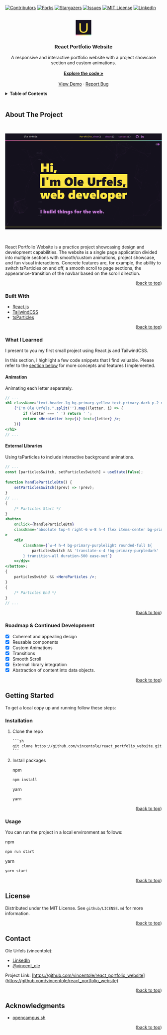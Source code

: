 <div id="top"></div>

<!-- PROJECT SHIELDS -->
<!--
*** I'm using markdown "reference style" links for readability.
*** Reference links are enclosed in brackets [ ] instead of parentheses ( ).
*** See the bottom of this document for the declaration of the reference variables
*** for contributors-url, forks-url, etc. This is an optional, concise syntax you may use.
*** https://www.markdownguide.org/basic-syntax/#reference-style-links
-->

[![Contributors][contributors-shield]][contributors-url]
[![Forks][forks-shield]][forks-url]
[![Stargazers][stars-shield]][stars-url]
[![Issues][issues-shield]][issues-url]
[![MIT License][license-shield]][license-url]
[![LinkedIn][linkedin-shield]][linkedin-url]

<!-- PROJECT LOGO -->
<br />
<div align="center">
  <a href="https://github.com/vincentole/react_portfolio_website">
    <img src="github/Logo.png" alt="Logo" width="50" height="50">
  </a>

<h3 align="center">React Portfolio Website</h3>

  <p align="center">
    A responsive and interactive portfolio website with a project showcase section and custom animations.
    <br />
    <br />
    <a href="https://github.com/vincentole/react_portfolio_website"><strong>Explore the code »</strong></a>
    <br />
    <br />
    <a href="https://serene-archimedes-4f2abc.netlify.app">View Demo</a>
    ·
    <a href="https://github.com/vincentole/react_portfolio_website/issues">Report Bug</a>
  
  </p>
</div>

<!-- TABLE OF CONTENTS -->
<details>
  <summary><b>Table of Contents</b></summary>
  <br/>
  <ol>
    <li>
      <a href="#about-the-project">About The Project</a>
      <ul>
        <li><a href="#built-with">Built With</a></li>
        <li><a href="#highlights-of-what-i-learned">Highlights of What I Learned</a></li>
        <li><a href="#roadmap--continued-development">Roadmap & Continued Development</a></li>
      </ul>
    </li>
    <li>
      <a href="#getting-started">Getting Started</a>
      <ul>
        <li><a href="#installation">Installation</a></li>
        <li><a href="#usage">Usage</a></li>
      </ul>
    </li>
    <li><a href="#license">License</a></li>
    <li><a href="#contact">Contact</a></li>
    <li><a href="#acknowledgments">Acknowledgments</a></li>
  </ol>
</details>
<br />

<!-- ABOUT THE PROJECT -->

## About The Project

<br />

[![React Portfolio Website Screen Shot][product-screenshot]](https://serene-archimedes-4f2abc.netlify.app)

<br />

React Portfolio Website is a practice project showcasing design and development capabilities. The website is a single page application divided into multiple sections with smooth/custom animations, project showcase, and fun visual interactions. Concrete features are, for example, the ability to switch tsParticles on and off, a smooth scroll to page sections, the appearance-transition of the navbar based on the scroll direction.

<p align="right">(<a href="#top">back to top</a>)</p>

### Built With

-   [React.js](https://reactjs.org/)
-   [TailwindCSS](https://tailwindcss.com/)
-   [tsParticles](https://particles.js.org/)

<p align="right">(<a href="#top">back to top</a>)</p>

<!-- What I learned -->

### What I Learned

I present to you my first small project using React.js and TailwindCSS.

In this section, I highlight a few code snippets that I find valuable. Please refer to the [section below](#roadmap--continued-development) for more concepts and features I implemented.

#### Animation

Animating each letter separately.

```jsx
// ...
<h1 className='text-header-lg bg-primary-yellow text-primary-dark p-2 mt-2 pointer-events-auto'>
    {"I'm Ole Urfels,".split('').map((letter, i) => {
        if (letter === ' ') return ' ';
        return <HeroLetter key={i} text={letter} />;
    })}
</h1>
// ...
```

#### External Libraries

Using tsParticles to include interactive background animations.

```jsx
// ...
const [particlesSwitch, setParticlesSwitch] = useState(false);

function handleParticleBtn() {
    setParticlesSwitch((prev) => !prev);
}
// ...
{
    /* Particles Start */
}
<button
    onClick={handleParticleBtn}
    className='absolute top-4 right-6 w-8 h-4 flex items-center bg-primary-darklight py-[2px] rounded-full z-10 group'
>
    <div
        className={`w-4 h-4 bg-primary-purplelight rounded-full ${
            particlesSwitch && 'translate-x-4 !bg-primary-purpledark'
        } transition-all duration-500 ease-out`}
    ></div>
</button>;
{
    particlesSwitch && <HeroParticles />;
}
{
    /* Particles End */
}
// ...
```

<p align="right">(<a href="#top">back to top</a>)</p>

<!-- Roadmap & Continued Development -->

### Roadmap & Continued Development

-   [x] Coherent and appealing design
-   [x] Reusable components
-   [x] Custom Animations
-   [x] Transitions
-   [x] Smooth Scroll
-   [x] External library integration
-   [x] Abstraction of content into data objects.

<p align="right">(<a href="#top">back to top</a>)</p>

<!-- GETTING STARTED -->

## Getting Started

To get a local copy up and running follow these steps:

### Installation

1.  Clone the repo
    <br/>

        ```sh
        git clone https://github.com/vincentole/react_portfolio_website.git
        ```

2.  Install packages
    <br/>

    npm

    ```sh
    npm install
    ```

    yarn

    ```sh
    yarn
    ```

<p align="right">(<a href="#top">back to top</a>)</p>

<!-- USAGE EXAMPLES -->

### Usage

You can run the project in a local environment as follows:

npm

```sh
npm run start
```

yarn

```sh
yarn start
```

<p align="right">(<a href="#top">back to top</a>)</p>

<!-- LICENSE -->

## License

Distributed under the MIT License. See `github/LICENSE.md` for more information.

<p align="right">(<a href="#top">back to top</a>)</p>

<!-- CONTACT -->

## Contact

Ole Urfels (vincentole):

-   [LinkedIn](https://www.linkedin.com/in/ole-urfels/)
-   [@vincent_ole](https://twitter.com/@vincent_ole)

Project Link: [https://github.com/vincentole/react_portfolio_website](https://github.com/vincentole/react_portfolio_website)

<p align="right">(<a href="#top">back to top</a>)</p>

<!-- ACKNOWLEDGMENTS -->

## Acknowledgments

-   [opencampus.sh](https://www.opencampus.sh/)

<p align="right">(<a href="#top">back to top</a>)</p>

<!-- MARKDOWN LINKS & IMAGES -->
<!-- https://www.markdownguide.org/basic-syntax/#reference-style-links -->

[contributors-shield]: https://img.shields.io/github/contributors/vincentole/react_portfolio_website.svg?style=for-the-badge
[contributors-url]: https://github.com/vincentole/react_portfolio_website/graphs/contributors
[forks-shield]: https://img.shields.io/github/forks/vincentole/react_portfolio_website.svg?style=for-the-badge
[forks-url]: https://github.com/vincentole/react_portfolio_website/network/members
[stars-shield]: https://img.shields.io/github/stars/vincentole/react_portfolio_website.svg?style=for-the-badge
[stars-url]: https://github.com/vincentole/react_portfolio_website/stargazers
[issues-shield]: https://img.shields.io/github/issues/vincentole/react_portfolio_website.svg?style=for-the-badge
[issues-url]: https://github.com/vincentole/react_portfolio_website/issues
[license-shield]: https://img.shields.io/github/license/vincentole/react_portfolio_website.svg?style=for-the-badge
[license-url]: https://github.com/vincentole/react_portfolio_website/blob/master/LICENSE.txt
[linkedin-shield]: https://img.shields.io/badge/-LinkedIn-black.svg?style=for-the-badge&logo=linkedin&colorB=555
[linkedin-url]: https://linkedin.com/in/ole-urfels
[product-screenshot]: github/preview.png
